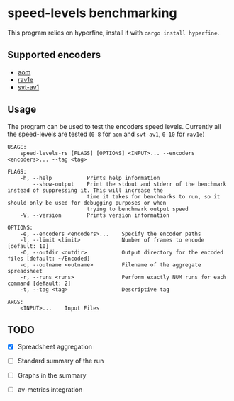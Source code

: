# speed-levels benchmarking

This program relies on hyperfine, install it with `cargo install hyperfine`.

## Supported encoders

- [aom](https://aomedia.googlesource.com/aom/)
- [rav1e](https://github.com/xiph/rav1e)
- [svt-av1](https://github.com/AOMediaCodec/SVT-AV1)

## Usage

The program can be used to test the encoders speed levels. Currently all the speed-levels are tested (`0-8` for `aom` and `svt-av1`, `0-10` for `rav1e`)

```
USAGE:
    speed-levels-rs [FLAGS] [OPTIONS] <INPUT>... --encoders <encoders>... --tag <tag>

FLAGS:
    -h, --help           Prints help information
        --show-output    Print the stdout and stderr of the benchmark instead of suppressing it. This will increase the
                         time it takes for benchmarks to run, so it should only be used for debugging purposes or when
                         trying to benchmark output speed
    -V, --version        Prints version information

OPTIONS:
    -e, --encoders <encoders>...    Specify the encoder paths
    -l, --limit <limit>             Number of frames to encode [default: 10]
    -O, --outdir <outdir>           Output directory for the encoded files [default: ~/Encoded]
    -o, --outname <outname>         Filename of the aggregate spreadsheet
    -r, --runs <runs>               Perform exactly NUM runs for each command [default: 2]
    -t, --tag <tag>                 Descriptive tag

ARGS:
    <INPUT>...    Input Files
```

## TODO

- [x] Spreadsheet aggregation
- [ ] Standard summary of the run
- [ ] Graphs in the summary
- [ ] av-metrics integration

